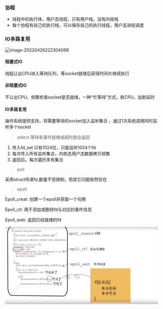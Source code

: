 ### 协程

+ 线程中的执行体，用户态线程，只有用户栈，没有内核栈
+ 每个协程有自己的执行栈，可以保存自己的执行线程，用户态进程调度



### IO多路复用

![image-20220426222304098](/Users/chengjin/my-github/blog/jimDevil.github.io/images/image-20220426222304098.png)

#### 阻塞式IO

 线程让出CPU进入等待队列，等socket就绪后获得时间片继续执行   

#### 非阻塞式IO

 不让出CPU，频繁检查socket是否就绪，一种“忙等待”方式，耗CPU，加剧延时

#### IO多路复用

操作系统提供支持，将需要等待的socket加入监听集合 ，通过1次系统调用同时监听多个socket

> select 等待有事件就绪或超时就会返回

1. 传入fd_set 只有1024位，只能监听1024个fd
2. 每次传入所有监听集合，内核态用户态数据拷贝频繁
3. 返回后，每次遍历多有集合

> poll 

采用struct传递fd,数量不受限制，但其它问题依然存在

> epoll

Epoll_creat: 创建一个epoll并获取一个句柄

Epoll_ctl: 用于添加或删除fd与对应的事件信息

Epoll_wati: 返回已经就绪的fd 

![image-20220426224040287](../images/image-20220426224040287.png)

